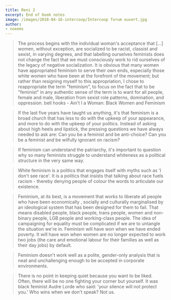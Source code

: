 ```yaml
---
title: Reni 2
excerpt: End of book notes
image: /images/2018-04-16-intercoop/Intercoop forum ouvert.jpg
author:
- noeems
---
```

>The process begins with the individual woman's acceptance that [...] women, without exception, are socialized to be racist, classist and sexist, in varying degrees, and that labelling ourselves feminists does not change the fact that we must consciously work to rid ourselves of the legacy of negative socialization. It is obvious that many women have appropriated feminism to serve their own ends, especially those white women who have been at the forefront of the movement; but rather than resigning myself to this appropriation, I chose to reappropriate the term "feminism", to focus on the fact that to be "feminist" in any authentic sense of the term is to want for all people, female and male, liberation from sexist role patterns, domination, and oppression.
bell hooks - Ain't I a Woman: Black Women and Feminism

>If the last five years have taught us anything, it's that feminism is a broad church that has less to do with the upkeep of your appearance, and more to do with the upkeep of your politics. Instead of asking about high heels and lipstick, the pressing questions we have always needed to ask are: Can you be a feminist and be anti-choice? Can you be a feminist and be wilfully ignorant on racism?

>If feminism can understand the patriarchy, it's important to question why so many feminists struggle to understand whiteness as a political structure in the very same way.

>White feminism is a politics that engages itself with myths such as 'I don't see race'. It is a politics that insists that talking about race fuels racism - thereby denying people of colour the words to articulate our existence.

>Feminism, at its best, is a movement that works to liberate all people who have been economically , socially and culturally marginalised by an ideological system that has been designed for them to fail. That means disabled people, black people, trans people, women and non-binary people, LGB people and working-class people. The idea of campaigning for equality must be complicated if we are to untangle the situation we're in. Feminism will have won when we have ended poverty. It will have won when women are no longer expected to work two jobs (the care and emotional labour for their families as well as their day jobs) by default.

>Feminism doesn't work well as a polite, gender-only analysis that is neat and unchallenging enough to be accepted in corporate environments.

>There is no point in keeping quiet because you want to be liked. Often, there will be no one fighting your corner but yourself. It was black feminist Audre Lorde who said: 'your silence will not protect you.' Who wins when we don't speak? Not us.
